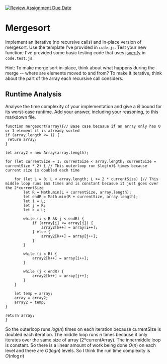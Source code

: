 [![Review Assignment Due Date](https://classroom.github.com/assets/deadline-readme-button-24ddc0f5d75046c5622901739e7c5dd533143b0c8e959d652212380cedb1ea36.svg)](https://classroom.github.com/a/1uurLsu5)
# Mergesort

Implement an iterative (no recursive calls) and in-place version of mergesort.
Use the template I've provided in `code.js`. Test your new function; I've
provided some basic testing code that uses
[jsverify](https://jsverify.github.io/) in `code.test.js`.

Hint: To make merge sort in-place, think about what happens during the merge --
where are elements moved to and from? To make it iterative, think about the
part of the array each recursive call considers.

## Runtime Analysis

Analyse the time complexity of your implementation and give a $\Theta$ bound for
its worst-case runtime. Add your answer, including your reasoning, to this
markdown file.

```
function mergesort(array){// Base case becasue if an array only has 0 or 1 element it is already sorted
if (array.length <= 1) {
 return array;
}

let array2 = new Array(array.length);

for (let currentSize = 1; currentSize < array.length; currentSize = currentSize * 2) { // This outerloop run $log(n)$ times because current size is doubled each time

    for (let L = 0; L < array.length; L += 2 * currentSize) {// This middle loop runs $n$ times and is constant becasue it just goes over the 2*currentSize
        let R = Math.min(L + currentSize, array.length);
        let endR = Math.min(R + currentSize, array.length);
        let i = L;
        let j = R;
        let k = L;

        while (i < R && j < endR) {
            if (array[i] <= array[j]) {
                array2[k++] = array[i++];
            } else {
                array2[k++] = array[j++];
            }
        }

        while (i < R) {
            array2[k++] = array[i++];
        }

        while (j < endR) {
            array2[k++] = array[j++];
        }
    }

    let temp = array;
    array = array2;
    array2 = temp;
}

return array;
}
```
So the outerloop runs $log(n)$ times on each iteration because currentSize is doubled each iteration. The middle loop runs $n$ times because it only iterates over the same size of array (2*currentArray). The innermiddle loop is constant.
So there is a linear amount of work being done $O(n)$ on each level and there are $O(log n)$ levels. So I think the run time complexity is $O(n\log n)$
